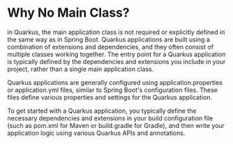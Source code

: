 # Why No Main Class?

in Quarkus, the main application class is not required or explicitly defined in the same way as in Spring Boot. Quarkus
applications are built using a combination of extensions and dependencies, and they often consist of multiple classes
working together. The entry point for a Quarkus application is typically defined by the dependencies and extensions you
include in your project, rather than a single main application class.

Quarkus applications are generally configured using application.properties or application.yml files, similar to Spring
Boot's configuration files. These files define various properties and settings for the Quarkus application.

To get started with a Quarkus application, you typically define the necessary dependencies and extensions in your build
configuration file (such as pom.xml for Maven or build.gradle for Gradle), and then write your application logic using
various Quarkus APIs and annotations.
